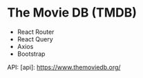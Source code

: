 The Movie DB (TMDB)
===================

[the site]:  https://moviedb-nemell.netlify.app/


- React Router
- React Query
- Axios
- Bootstrap


API: 
[api]: https://www.themoviedb.org/

